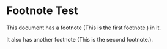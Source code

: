 # Footnote Test

This document has a footnote (This is the first footnote.) in it.

It also has another footnote (This is the second footnote.).

